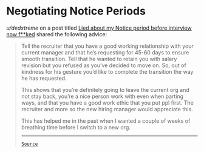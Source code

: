 # Negotiating Notice Periods

_u/dedxtreme_ on a post titled [Lied about my Notice period before interview now f**ked](https://www.reddit.com/r/developersIndia/comments/1b875sd/lied_about_my_notice_period_before_interview_now/) shared the following advice:

<blockquote>

Tell the recruiter that you have a good working relationship with your current manager and that he’s requesting for 45-60 days to ensure smooth transition. Tell that he wanted to retain you with salary revision but you refused as you’ve decided to move on. So, out of kindness for his gesture you’d like to complete the transition the way he has requested.

This shows that you’re definitely going to leave the current org and not stay back, you’re a nice person work with even when parting ways, and that you have a good work ethic that you put ppl first. The recruiter and more so the new hiring manager would appreciate this.

This has helped me in the past when I wanted a couple of weeks of breathing time before I switch to a new org.

---

[`Source`](https://www.reddit.com/r/developersIndia/comments/1b875sd/comment/ktpodj4/?utm_source=share&utm_medium=web3x&utm_name=web3xcss&utm_term=1&utm_content=share_button)

</blockquote>
